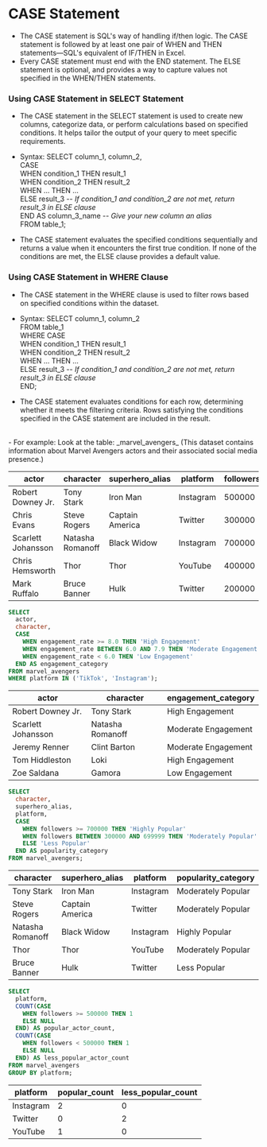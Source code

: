 # CASE Statement
- The CASE statement is SQL's way of handling if/then logic. The CASE statement is followed by at least one pair of WHEN and THEN statements—SQL's equivalent of IF/THEN in Excel.
- Every CASE statement must end with the END statement. The ELSE statement is optional, and provides a way to capture values not specified in the WHEN/THEN statements.

### Using CASE Statement in SELECT Statement
- The CASE statement in the SELECT statement is used to create new columns, categorize data, or perform calculations based on specified conditions. It helps tailor the output of your query to meet specific requirements.
- Syntax: SELECT column_1, column_2, <br/>
  CASE <br/>
    WHEN condition_1 THEN result_1 <br/>
    WHEN condition_2 THEN result_2 <br/>
    WHEN ... THEN ... <br/>
    ELSE result_3 -- _If condition_1 and condition_2 are not met, return result_3 in ELSE clause_ <br/>
  END AS column_3_name -- _Give your new column an alias_ <br/>
FROM table_1;

- The CASE statement evaluates the specified conditions sequentially and returns a value when it encounters the first true condition. If none of the conditions are met, the ELSE clause provides a default value.

### Using CASE Statement in WHERE Clause
- The CASE statement in the WHERE clause is used to filter rows based on specified conditions within the dataset.
- Syntax: SELECT column_1, column_2 <br/>
FROM table_1 <br/>
WHERE CASE <br/>
    WHEN condition_1 THEN result_1 <br/>
    WHEN condition_2 THEN result_2 <br/>
    WHEN ... THEN ... <br/>
    ELSE result_3 -- _If condition_1 and condition_2 are not met, return result_3 in ELSE clause_ <br/>
  END; 

- The CASE statement evaluates conditions for each row, determining whether it meets the filtering criteria. Rows satisfying the conditions specified in the CASE statement are included in the result.
<br/>
- For example: Look at the table: _marvel_avengers_ (This dataset contains information about Marvel Avengers actors and their associated social media presence.)
  
| actor              | character        | superhero_alias | platform  | followers | posts | engagement_rate | avg_likes | avg_comments |
|--------------------|------------------|-----------------|-----------|-----------|-------|-----------------|-----------|--------------|
| Robert Downey Jr.  | Tony Stark       | Iron Man        | Instagram | 500000    | 200   | 8.20            | 12000     | 800          |
| Chris Evans        | Steve Rogers     | Captain America | Twitter   | 300000    | 150   | 6.50            | 8000      | 500          |
| Scarlett Johansson | Natasha Romanoff | Black Widow     | Instagram | 700000    | 300   | 7.80            | 15000     | 1000         |
| Chris Hemsworth    | Thor             | Thor            | YouTube   | 400000    | 100   | 9.10            | 20000     | 1200         |
| Mark Ruffalo       | Bruce Banner     | Hulk            | Twitter   | 200000    | 80    | 5.30            | 6000      | 400          |

``` sql
SELECT 
  actor, 
  character,
  CASE 
    WHEN engagement_rate >= 8.0 THEN 'High Engagement'
    WHEN engagement_rate BETWEEN 6.0 AND 7.9 THEN 'Moderate Engagement'
    WHEN engagement_rate < 6.0 THEN 'Low Engagement'
  END AS engagement_category
FROM marvel_avengers
WHERE platform IN ('TikTok', 'Instagram');
```
| actor              | character        | engagement_category |
|--------------------|------------------|---------------------|
| Robert Downey Jr.  | Tony Stark       | High Engagement     |
| Scarlett Johansson | Natasha Romanoff | Moderate Engagement |
| Jeremy Renner      | Clint Barton     | Moderate Engagement |
| Tom Hiddleston     | Loki             | High Engagement     |
| Zoe Saldana        | Gamora           | Low Engagement      |

``` sql
SELECT
  character,
  superhero_alias,
  platform,
  CASE
    WHEN followers >= 700000 THEN 'Highly Popular'
    WHEN followers BETWEEN 300000 AND 699999 THEN 'Moderately Popular'
    ELSE 'Less Popular'
  END AS popularity_category
FROM marvel_avengers;
```
| character        | superhero_alias | platform  | popularity_category |
|------------------|-----------------|-----------|---------------------|
| Tony Stark       | Iron Man        | Instagram | Moderately Popular  |
| Steve Rogers     | Captain America | Twitter   | Moderately Popular  |
| Natasha Romanoff | Black Widow     | Instagram | Highly Popular      |
| Thor             | Thor            | YouTube   | Moderately Popular  |
| Bruce Banner     | Hulk            | Twitter   | Less Popular        |


```sql
SELECT
  platform,
  COUNT(CASE 
    WHEN followers >= 500000 THEN 1
    ELSE NULL
  END) AS popular_actor_count,
  COUNT(CASE 
    WHEN followers < 500000 THEN 1
    ELSE NULL
  END) AS less_popular_actor_count
FROM marvel_avengers
GROUP BY platform;
```
| platform  | popular_count | less_popular_count |
|-----------|---------------|--------------------|
| Instagram | 2             | 0                  |
| Twitter   | 0             | 2                  |
| YouTube   | 1             | 0                  |


